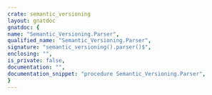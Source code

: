 ```yaml
---
crate: semantic_versioning
layout: gnatdoc
gnatdoc: {
name: "Semantic_Versioning.Parser",
qualified_name: "Semantic_Versioning.Parser",
signature: "semantic_versioning().parser()$",
enclosing: "",
is_private: false,
documentation: "",
documentation_snippet: "procedure Semantic_Versioning.Parser",
}
---
```

